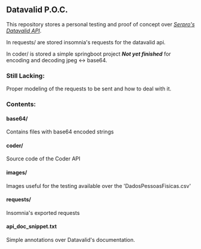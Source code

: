 ## Datavalid P.O.C.

This repository stores a personal testing and proof of concept over [_Serpro's Datavalid API_](https://servicos.serpro.gov.br/datavalid/?utm_source=solucoes&utm_medium=portalexterno&utm_campaign=datavalid).

In requests/ are stored insomnia's requests for the datavalid api.

In coder/ is stored a simple springboot project ___Not yet finished___ for encoding and decoding jpeg <-> base64.

### Still Lacking:
Proper modeling of the requests to be sent and how to deal with it.

### Contents:

#### base64/
Contains files with base64 encoded strings
#### coder/
Source code of the Coder API

#### images/
Images useful for the testing available over the 'DadosPessoasFisicas.csv'

#### requests/
Insomnia's exported requests

#### api_doc_snippet.txt
Simple annotations over Datavalid's documentation.
